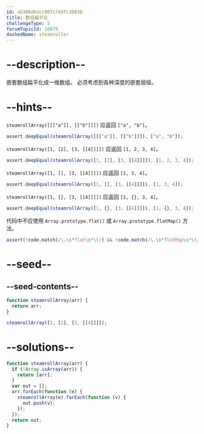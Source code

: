 ```yaml
---
id: ab306dbdcc907c7ddfc30830
title: 数组扁平化
challengeType: 5
forumTopicId: 16079
dashedName: steamroller
---
```


# --description--

嵌套数组扁平化成一维数组。 必须考虑到各种深度的嵌套层级。

# --hints--

`steamrollArray([[["a"]], [["b"]]])` 应返回 `["a", "b"]`。

```js
assert.deepEqual(steamrollArray([[["a"]], [["b"]]]), ["a", "b"]);
```

`steamrollArray([1, [2], [3, [[4]]]])` 应返回 `[1, 2, 3, 4]`。

```js
assert.deepEqual(steamrollArray([1, [2], [3, [[4]]]]), [1, 2, 3, 4]);
```

`steamrollArray([1, [], [3, [[4]]]])` 应返回 `[1, 3, 4]`。

```js
assert.deepEqual(steamrollArray([1, [], [3, [[4]]]]), [1, 3, 4]);
```

`steamrollArray([1, {}, [3, [[4]]]])` 应返回 `[1, {}, 3, 4]`。

```js
assert.deepEqual(steamrollArray([1, {}, [3, [[4]]]]), [1, {}, 3, 4]);
```

代码中不应使用 `Array.prototype.flat()` 或 `Array.prototype.flatMap()` 方法。

```js
assert(!code.match(/\.\s*flat\s*\(/) && !code.match(/\.\s*flatMap\s*\(/));
```

# --seed--

## --seed-contents--

```js
function steamrollArray(arr) {
  return arr;
}

steamrollArray([1, [2], [3, [[4]]]]);
```

# --solutions--

```js
function steamrollArray(arr) {
  if (!Array.isArray(arr)) {
    return [arr];
  }
  var out = [];
  arr.forEach(function (e) {
    steamrollArray(e).forEach(function (v) {
      out.push(v);
    });
  });
  return out;
}
```
